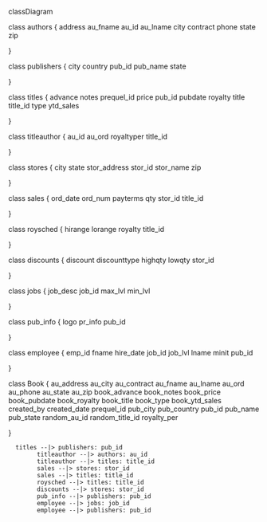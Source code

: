 classDiagram
      
class authors {
    address
          au_fname
          au_id
          au_lname
          city
          contract
          phone
          state
          zip
          
}
        
class publishers {
    city
          country
          pub_id
          pub_name
          state
          
}
        
class titles {
    advance
          notes
          prequel_id
          price
          pub_id
          pubdate
          royalty
          title
          title_id
          type
          ytd_sales
          
}
        
class titleauthor {
    au_id
          au_ord
          royaltyper
          title_id
          
}
        
class stores {
    city
          state
          stor_address
          stor_id
          stor_name
          zip
          
}
        
class sales {
    ord_date
          ord_num
          payterms
          qty
          stor_id
          title_id
          
}
        
class roysched {
    hirange
          lorange
          royalty
          title_id
          
}
        
class discounts {
    discount
          discounttype
          highqty
          lowqty
          stor_id
          
}
        
class jobs {
    job_desc
          job_id
          max_lvl
          min_lvl
          
}
        
class pub_info {
    logo
          pr_info
          pub_id
          
}
        
class employee {
    emp_id
          fname
          hire_date
          job_id
          job_lvl
          lname
          minit
          pub_id
          
}
        
class Book {
    au_address
          au_city
          au_contract
          au_fname
          au_lname
          au_ord
          au_phone
          au_state
          au_zip
          book_advance
          book_notes
          book_price
          book_pubdate
          book_royalty
          book_title
          book_type
          book_ytd_sales
          created_by
          created_date
          prequel_id
          pub_city
          pub_country
          pub_id
          pub_name
          pub_state
          random_au_id
          random_title_id
          royalty_per
          
}
        
      titles --|> publishers: pub_id
            titleauthor --|> authors: au_id
            titleauthor --|> titles: title_id
            sales --|> stores: stor_id
            sales --|> titles: title_id
            roysched --|> titles: title_id
            discounts --|> stores: stor_id
            pub_info --|> publishers: pub_id
            employee --|> jobs: job_id
            employee --|> publishers: pub_id
            
      
